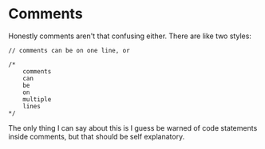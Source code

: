 # Comments

Honestly comments aren't that confusing either. There are like two styles:

```
// comments can be on one line, or

/*
    comments
    can
    be
    on
    multiple
    lines
*/
```

The only thing I can say about this is I guess be warned of code statements inside comments, but that should be self explanatory.

